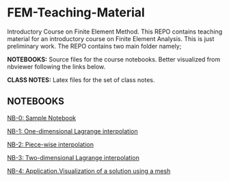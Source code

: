 # FEM-Teaching-Material
Introductory Course on Finite Element Method.
This REPO contains teaching material for an introductory course on Finite Element Analysis. This is just preliminary work. The REPO contains two main folder namely;

**NOTEBOOKS:** Source files for the course notebooks. Better visualized from nbviewer following the links below.

**CLASS NOTES:** Latex files for the set of class notes.

## NOTEBOOKS

[NB-0: Sample Notebook](<https://bit.ly/2WDgccX>)

[NB-1: One-dimensional Lagrange interpolation](<https://bit.ly/2Sm92dZ>)

[NB-2: Piece-wise interpolation](<https://bit.ly/2TrVVFo>)

[NB-3: Two-dimensional Lagrange interpolation](<https://bit.ly/2Rx8IVm>)

[NB-4: Application.Visualization of a solution using a mesh](<https://bit.ly/2G1es8k>)
